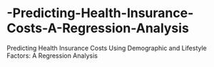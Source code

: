 # -Predicting-Health-Insurance-Costs-A-Regression-Analysis
 Predicting Health Insurance Costs Using Demographic and  Lifestyle Factors: A Regression Analysis
